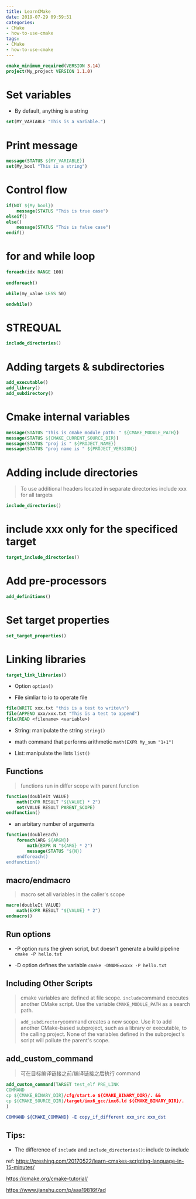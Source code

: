 ```yaml
---
title: LearnCMake
date: 2019-07-29 09:59:51
categories:
- CMake
- how-to-use-cmake
tags:
- CMake
- how-to-use-cmake
---
```


```cmake
cmake_minimum_required(VERSION 3.14)
project(My_project VERSION 1.1.0)
```
# Set variables
- By default, anything is a string
```cmake
set(MY_VARIABLE "This is a variable.")
```

# Print message
```cmake
message(STATUS ${MY_VARIABLE})
set(My_bool "This is a string")
```
# Control flow
```cmake
if(NOT ${My_bool})
    message(STATUS "This is true case")
elseif()
else()
    message(STATUS "This is false case")
endif()
```

# for and while loop
```cmake
foreach(idx RANGE 100)
    
endforeach()

while(my_value LESS 50)

endwhile()
```
# STREQUAL
```cmake
include_directories()
```

# Adding targets & subdirectories

```cmake
add_executable()
add_library()
add_subdirectory()
```


# Cmake internal variables
```cmake
message(STATUS "This is cmake module path: " ${CMAKE_MODULE_PATH})
message(STATUS ${CMAKE_CURRENT_SOURCE_DIR})
message(STATUS "proj is " ${PROJECT_NAME})
message(STATUS "proj name is " ${PROJECT_VERSION})
```

# Adding include directories
> To use additional headers located in separate directories
> include xxx for all targets
```cmake
include_directories()
```

# include xxx only for the specificed target
```cmake
target_include_directories()
```

# Add pre-processors
```cmake
add_definitions()
```

# Set target properties
```cmake
set_target_properties()
```

# Linking libraries
```cmake
target_link_libraries()
```

- Option
`option()`

- File simliar to io to operate file
```cmake
file(WRITE xxx.txt "this is a test to write\n")
file(APPEND xxx/xxx.txt "This is a test to append")
file(READ <filename> <variable>)
``` 

- String: manipulate the string 
`string()`

- math command that performs arithmetic
`math(EXPR My_sum "1+1")`


- List: manipulate the lists
`list()`

## Functions 
> functions run in differ scope with parent function
```cmake
function(doubleIt VALUE)
    math(EXPR RESULT "${VALUE} * 2")
    set(VALUE RESULT PARENT_SCOPE)
endfunction()
```
- an arbitary number of arguments
```cmake
function(doubleEach)
    foreach(ARG ${ARGN})
        math(EXPR N "${ARG} * 2")
        message(STATUS "${N})
    endforeach()
endfunction()
```
## macro/endmacro
> macro set all variables in the caller's scope
```cmake
macro(doubleIt VALUE)
    math(EXPR RESULT "${VALUE} * 2")
endmacro()
```
## Run options
- -P option runs the given script, but doesn't generate a build pipeline
`cmake -P hello.txt`

- -D option defines the variable
`cmake -DNAME=xxxx -P hello.txt`

## Including Other Scripts
> cmake variables are defined at file scope. 
`include`command executes another CMake script. Use the variable `CMAKE_MODULE_PATH` as a search path.

> `add_subdirectory`command creates a new scope. Use it to add another CMake-based subproject, such as a library or executable, to the calling project. 
> None of the variables defined in the subproject's script will pollute the parent's scope.

## add_custom_command 
> 可在目标编译链接之前/编译链接之后执行 command
```cmake
add_custom_command(TARGET test_elf PRE_LINK
COMMAND
cp ${CMAKE_BINARY_DIR}/cfg/start.o ${CMAKE_BINARY_DIR}/. && 
cp ${CMAKE_SOURCE_DIR}/target/imx6_gcc/imx6.ld ${CMAKE_BINARY_DIR}/.
)

COMMAND ${CMAKE_COMMAND} -E copy_if_different xxx_src xxx_dst
```
## Tips:
- The difference of `include` and `include_directories()`: include to include 

ref: https://preshing.com/20170522/learn-cmakes-scripting-language-in-15-minutes/

https://cmake.org/cmake-tutorial/

https://www.jianshu.com/p/aaa19816f7ad